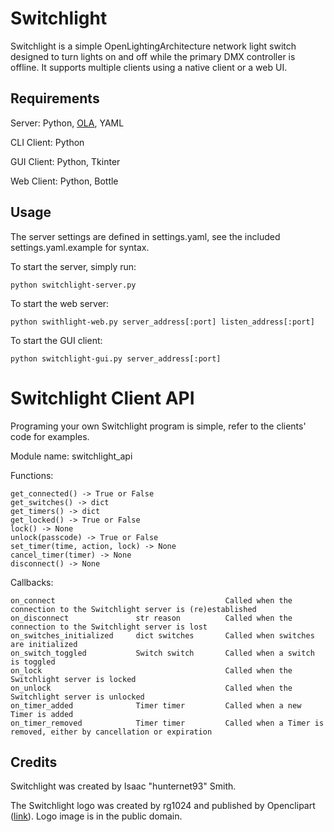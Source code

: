 Switchlight
===========

Switchlight is a simple OpenLightingArchitecture network light switch designed to turn lights on and off while the primary DMX controller is offline. It supports multiple clients using a native client or a web UI.

Requirements
------------
Server: Python, [OLA](http://www.openlighting.org/ola), YAML

CLI Client: Python

GUI Client: Python, Tkinter

Web Client: Python, Bottle

Usage
-----
The server settings are defined in settings.yaml, see the included settings.yaml.example for syntax.

To start the server, simply run:

    python switchlight-server.py

To start the web server:

    python swithlight-web.py server_address[:port] listen_address[:port]

To start the GUI client:

    python switchlight-gui.py server_address[:port]


Switchlight Client API
======================
Programing your own Switchlight program is simple, refer to the clients' code for examples.

Module name: switchlight_api

Functions:

    get_connected() -> True or False
    get_switches() -> dict
    get_timers() -> dict
    get_locked() -> True or False
    lock() -> None
    unlock(passcode) -> True or False
    set_timer(time, action, lock) -> None
    cancel_timer(timer) -> None
    disconnect() -> None

Callbacks:

    on_connect                                      Called when the connection to the Switchlight server is (re)established
    on_disconnect               str reason          Called when the connection to the Switchlight server is lost
    on_switches_initialized     dict switches       Called when switches are initialized
    on_switch_toggled           Switch switch       Called when a switch is toggled
    on_lock                                         Called when the Switchlight server is locked
    on_unlock                                       Called when the Switchlight server is unlocked
    on_timer_added              Timer timer         Called when a new Timer is added
    on_timer_removed            Timer timer         Called when a Timer is removed, either by cancellation or expiration

Credits
-------
Switchlight was created by Isaac "hunternet93" Smith.

The Switchlight logo was created by rg1024 and published by Openclipart ([link](https://openclipart.org/detail/36265/switch--by-rg1024)). Logo image is in the public domain.

